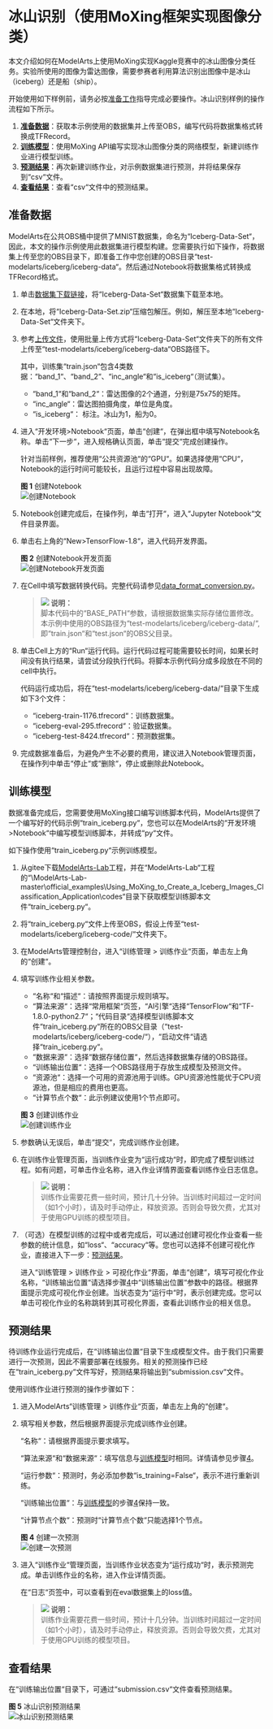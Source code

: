 # 冰山识别（使用MoXing框架实现图像分类）<a name="modelarts_10_0004"></a>

本文介绍如何在ModelArts上使用MoXing实现Kaggle竞赛中的冰山图像分类任务。实验所使用的图像为雷达图像，需要参赛者利用算法识别出图像中是冰山（iceberg）还是船（ship）。

开始使用如下样例前，请务必按[准备工作](https://support.huaweicloud.com/prepare-modelarts/modelarts_08_0001.html)指导完成必要操作。冰山识别样例的操作流程如下所示。

1.  **[准备数据](#section4865410216)**：获取本示例使用的数据集并上传至OBS，编写代码将数据集格式转换成TFRecord。
2.  **[训练模型](#section19745720175916)**：使用MoXing API编写实现冰山图像分类的网络模型，新建训练作业进行模型训练。
3.  **[预测结果](#section148971738105912)**：再次新建训练作业，对示例数据集进行预测，并将结果保存到“csv“文件。
4.  **[查看结果](#section16235530195913)**：查看“csv“文件中的预测结果。

## 准备数据<a name="section4865410216"></a>

ModelArts在公共OBS桶中提供了MNIST数据集，命名为“Iceberg-Data-Set“，因此，本文的操作示例使用此数据集进行模型构建。您需要执行如下操作，将数据集上传至您的OBS目录下，即准备工作中您创建的OBS目录“test-modelarts/iceberg/iceberg-data“。然后通过Notebook将数据集格式转换成TFRecord格式。

1.  单击[数据集下载链接](https://modelarts-cnnorth1-market-dataset.obs.cn-north-1.myhuaweicloud.com/dataset-market/Iceberg-Data-Set/archiver/Iceberg-Data-Set.zip)，将“Iceberg-Data-Set“数据集下载至本地。
2.  在本地，将“Iceberg-Data-Set.zip“压缩包解压。例如，解压至本地“Iceberg-Data-Set“文件夹下。
3.  参考[上传文件](https://support.huaweicloud.com/usermanual-obs/obs_03_0307.html)，使用批量上传方式将“Iceberg-Data-Set“文件夹下的所有文件上传至“test-modelarts/iceberg/iceberg-data“OBS路径下。

    其中，训练集“train.json“包含4类数据：“band\_1“、“band\_2“、“inc\_angle“和“is\_iceberg“（测试集）。

    -   “band\_1“和“band\_2“：雷达图像的2个通道，分别是75x75的矩阵。
    -   “inc\_angle“：雷达图拍摄角度，单位是角度。
    -   “is\_iceberg“： 标注。冰山为1，船为0。

4.  进入“开发环境\>Notebook“页面，单击“创建“，在弹出框中填写Notebook名称。单击“下一步“，进入规格确认页面，单击“提交“完成创建操作。

    针对当前样例，推荐使用“公共资源池“的“GPU“。如果选择使用“CPU“，Notebook的运行时间可能较长，且运行过程中容易出现故障。

    **图 1**  创建Notebook<a name="fig121541356135310"></a>  
    ![](figures/创建Notebook.png "创建Notebook")

5.  Notebook创建完成后，在操作列，单击“打开“，进入“Jupyter Notebook“文件目录界面。
6.  单击右上角的“New\>TensorFlow-1.8“，进入代码开发界面。

    **图 2**  创建Notebook开发页面<a name="fig1117464215569"></a>  
    ![](figures/创建Notebook开发页面.png "创建Notebook开发页面")

7.  在Cell中填写数据转换代码。完整代码请参见[data\_format\_conversion.py](https://gitee.com/ModelArts/ModelArts-Lab/blob/master/official_examples/Using_MoXing_to_Create_a_Iceberg_Images_Classification_Application/codes/data_format_conversion.py#)。

    >![](public_sys-resources/icon-note.gif) **说明：**   
    >脚本代码中的“BASE\_PATH“参数，请根据数据集实际存储位置修改。本示例中使用的OBS路径为“test-modelarts/iceberg/iceberg-data/“, 即“train.json“和“test.json“的OBS父目录。  

8.  单击Cell上方的“Run“运行代码。运行代码过程可能需要较长时间，如果长时间没有执行结果，请尝试分段执行代码。将脚本示例代码分成多段放在不同的cell中执行。

    代码运行成功后，将在“test-modelarts/iceberg/iceberg-data/“目录下生成如下3个文件：

    -   “iceberg-train-1176.tfrecord“：训练数据集。
    -   “iceberg-eval-295.tfrecord“：验证数据集。
    -   “iceberg-test-8424.tfrecord“：预测数据集。

9.  完成数据准备后，为避免产生不必要的费用，建议进入Notebook管理页面，在操作列中单击“停止“或“删除“，停止或删除此Notebook。

## 训练模型<a name="section19745720175916"></a>

数据准备完成后，您需要使用MoXing接口编写训练脚本代码，ModelArts提供了一个编写好的代码示例“train\_iceberg.py“，您也可以在ModelArts的“开发环境\>Notebook“中编写模型训练脚本，并转成“py“文件。

如下操作使用“train\_iceberg.py“示例训练模型。

1.  从gitee下载[ModelArts-Lab](https://gitee.com/ModelArts/ModelArts-Lab)工程，并在“ModelArts-Lab“工程的“\\ModelArts-Lab-master\\official\_examples\\Using\_MoXing\_to\_Create\_a\_Iceberg\_Images\_Classification\_Application\\codes“目录下获取模型训练脚本文件“train\_iceberg.py“。
2.  将“train\_iceberg.py“文件上传至OBS，假设上传至“test-modelarts/iceberg/iceberg-code/“文件夹下。
3.  在ModelArts管理控制台，进入“训练管理 \> 训练作业“页面，单击左上角的“创建“。
4.  <a name="li1013661073819"></a>填写训练作业相关参数。

    -   “名称“和“描述“：请按照界面提示规则填写。
    -   “算法来源“：选择“常用框架“页签，“AI引擎“选择“TensorFlow“和“TF-1.8.0-python2.7“；“代码目录“选择模型训练脚本文件“train\_iceberg.py“所在的OBS父目录（“test-modelarts/iceberg/iceberg-code/“），“启动文件“请选择“train\_iceberg.py“。
    -   “数据来源“：选择“数据存储位置“，然后选择数据集存储的OBS路径。
    -   “训练输出位置“：选择一个OBS路径用于存放生成模型及预测文件。
    -   “资源池“：选择一个可用的资源池用于训练。GPU资源池性能优于CPU资源池，但是相应的费用也更高。
    -   “计算节点个数“：此示例建议使用1个节点即可。

    **图 3**  创建训练作业<a name="fig0661122024313"></a>  
    ![](figures/创建训练作业.png "创建训练作业")

5.  参数确认无误后，单击“提交“，完成训练作业创建。
6.  在训练作业管理页面，当训练作业变为“运行成功“时，即完成了模型训练过程。如有问题，可单击作业名称，进入作业详情界面查看训练作业日志信息。

    >![](public_sys-resources/icon-note.gif) **说明：**   
    >训练作业需要花费一些时间，预计几十分钟。当训练时间超过一定时间（如1个小时），请及时手动停止，释放资源。否则会导致欠费，尤其对于使用GPU训练的模型项目。  

7.  （可选）在模型训练的过程中或者完成后，可以通过创建可视化作业查看一些参数的统计信息，如“loss“、“accuracy“等。您也可以选择不创建可视化作业，直接进入下一步：[预测结果](#section148971738105912)。

    进入“训练管理 \> 训练作业 \> 可视化作业“界面，单击“创建“，填写可视化作业名称，“训练输出位置“请选择步骤[4](#li1013661073819)中“训练输出位置“参数中的路径。根据界面提示完成可视化作业创建。当状态变为“运行中“时，表示创建完成。您可以单击可视化作业的名称跳转到其可视化界面，查看此训练作业的相关信息。


## 预测结果<a name="section148971738105912"></a>

待训练作业运行完成后，在“训练输出位置“目录下生成模型文件。由于我们只需要进行一次预测，因此不需要部署在线服务。相关的预测操作已经在“train\_iceberg.py“文件写好，预测结果将输出到“submission.csv“文件。

使用训练作业进行预测的操作步骤如下：

1.  进入ModelArts“训练管理 \> 训练作业“页面，单击左上角的“创建“。
2.  填写相关参数，然后根据界面提示完成训练作业创建。

    “名称“：请根据界面提示要求填写。

    “算法来源“和“数据来源“：填写信息与[训练模型](#section19745720175916)时相同。详情请参见步骤[4](#li1013661073819)。

    “运行参数“：预测时，务必添加参数“is\_training=False“，表示不进行重新训练。

    “训练输出位置“：与[训练模型](#section19745720175916)的步骤[4](#li1013661073819)保持一致。

    “计算节点个数“：预测时“计算节点个数“只能选择1个节点。

    **图 4**  创建一次预测<a name="fig1133251617529"></a>  
    ![](figures/创建一次预测.png "创建一次预测")

3.  进入“训练作业“管理页面，当训练作业状态变为“运行成功“时，表示预测完成。单击训练作业的名称，进入作业详情页面。

    在“日志“页签中，可以查看到在eval数据集上的loss值。

    >![](public_sys-resources/icon-note.gif) **说明：**   
    >训练作业需要花费一些时间，预计十几分钟。当训练时间超过一定时间（如1个小时），请及时手动停止，释放资源。否则会导致欠费，尤其对于使用GPU训练的模型项目。  


## 查看结果<a name="section16235530195913"></a>

在“训练输出位置“目录下，可通过“submission.csv“文件查看预测结果。

**图 5**  冰山识别预测结果<a name="fig413613171391"></a>  
![](figures/冰山识别预测结果.png "冰山识别预测结果")


